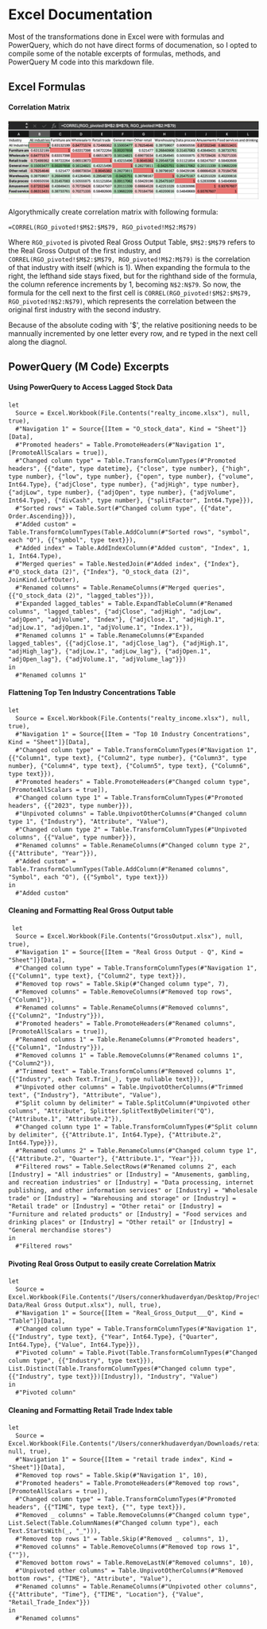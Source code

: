 # Excel Documentation
Most of the transformations done in Excel were with formulas and PowerQuery, which do not have direct forms of documenation, so I opted to compile some of the notable excerpts of formulas, methods, and PowerQuery M code into this markdown file. 

## Excel Formulas 

#### Correlation Matrix
![excel_corr](images/corr_excel.png)

Algorythmically create correlation matrix with following formula:
```
=CORREL(RGO_pivoted!$M$2:$M$79, RGO_pivoted!M$2:M$79)
```
Where `RGO_pivoted` is pivoted Real Gross Output Table, `$M$2:$M$79` refers to the Real Gross Output of the first industry, and `CORREL(RGO_pivoted!$M$2:$M$79, RGO_pivoted!M$2:M$79)` is the correlation of that industry with itself (which is 1). When expanding the formula to the right, the lefthand side stays fixed, but for the righthand side of the formula, the column reference increments by 1, becoming `N$2:N$79`. So now, the formula for the cell next to the first cell is `CORREL(RGO_pivoted!$M$2:$M$79, RGO_pivoted!N$2:N$79)`, which represents the correlation between the original first industry with the second industry. 

Because of the absolute coding with '$', the relative positioning needs to be mannually incremented by one letter every row, and re typed in the next cell along the diagnol. 


## PowerQuery (M Code) Excerpts

#### Using PowerQuery to Access Lagged Stock Data
```
let
  Source = Excel.Workbook(File.Contents("realty_income.xlsx"), null, true),
  #"Navigation 1" = Source{[Item = "O_stock_data", Kind = "Sheet"]}[Data],
  #"Promoted headers" = Table.PromoteHeaders(#"Navigation 1", [PromoteAllScalars = true]),
  #"Changed column type" = Table.TransformColumnTypes(#"Promoted headers", {{"date", type datetime}, {"close", type number}, {"high", type number}, {"low", type number}, {"open", type number}, {"volume", Int64.Type}, {"adjClose", type number}, {"adjHigh", type number}, {"adjLow", type number}, {"adjOpen", type number}, {"adjVolume", Int64.Type}, {"divCash", type number}, {"splitFactor", Int64.Type}}),
  #"Sorted rows" = Table.Sort(#"Changed column type", {{"date", Order.Ascending}}),
  #"Added custom" = Table.TransformColumnTypes(Table.AddColumn(#"Sorted rows", "symbol", each "O"), {{"symbol", type text}}),
  #"Added index" = Table.AddIndexColumn(#"Added custom", "Index", 1, 1, Int64.Type),
  #"Merged queries" = Table.NestedJoin(#"Added index", {"Index"}, #"O_stock_data (2)", {"Index"}, "O_stock_data (2)", JoinKind.LeftOuter),
  #"Renamed columns" = Table.RenameColumns(#"Merged queries", {{"O_stock_data (2)", "lagged_tables"}}),
  #"Expanded lagged_tables" = Table.ExpandTableColumn(#"Renamed columns", "lagged_tables", {"adjClose", "adjHigh", "adjLow", "adjOpen", "adjVolume", "Index"}, {"adjClose.1", "adjHigh.1", "adjLow.1", "adjOpen.1", "adjVolume.1", "Index.1"}),
  #"Renamed columns 1" = Table.RenameColumns(#"Expanded lagged_tables", {{"adjClose.1", "adjClose_lag"}, {"adjHigh.1", "adjHigh_lag"}, {"adjLow.1", "adjLow_lag"}, {"adjOpen.1", "adjOpen_lag"}, {"adjVolume.1", "adjVolume_lag"}})
in
  #"Renamed columns 1"
```
#### Flattening Top Ten Industry Concentrations Table 
```
let
  Source = Excel.Workbook(File.Contents("realty_income.xlsx"), null, true),
  #"Navigation 1" = Source{[Item = "Top 10 Industry Concentrations", Kind = "Sheet"]}[Data],
  #"Changed column type" = Table.TransformColumnTypes(#"Navigation 1", {{"Column1", type text}, {"Column2", type number}, {"Column3", type number}, {"Column4", type text}, {"Column5", type text}, {"Column6", type text}}),
  #"Promoted headers" = Table.PromoteHeaders(#"Changed column type", [PromoteAllScalars = true]),
  #"Changed column type 1" = Table.TransformColumnTypes(#"Promoted headers", {{"2023", type number}}),
  #"Unpivoted columns" = Table.UnpivotOtherColumns(#"Changed column type 1", {"Industry"}, "Attribute", "Value"),
  #"Changed column type 2" = Table.TransformColumnTypes(#"Unpivoted columns", {{"Value", type number}}),
  #"Renamed columns" = Table.RenameColumns(#"Changed column type 2", {{"Attribute", "Year"}}),
  #"Added custom" = Table.TransformColumnTypes(Table.AddColumn(#"Renamed columns", "Symbol", each "O"), {{"Symbol", type text}})
in
  #"Added custom"
```

#### Cleaning and Formatting Real Gross Output table 
```
 let
  Source = Excel.Workbook(File.Contents("GrossOutput.xlsx"), null, true),
  #"Navigation 1" = Source{[Item = "Real Gross Output - Q", Kind = "Sheet"]}[Data],
  #"Changed column type" = Table.TransformColumnTypes(#"Navigation 1", {{"Column1", type text}, {"Column2", type text}}),
  #"Removed top rows" = Table.Skip(#"Changed column type", 7),
  #"Removed columns" = Table.RemoveColumns(#"Removed top rows", {"Column1"}),
  #"Renamed columns" = Table.RenameColumns(#"Removed columns", {{"Column2", "Industry"}}),
  #"Promoted headers" = Table.PromoteHeaders(#"Renamed columns", [PromoteAllScalars = true]),
  #"Renamed columns 1" = Table.RenameColumns(#"Promoted headers", {{"Column1", "Industry"}}),
  #"Removed columns 1" = Table.RemoveColumns(#"Renamed columns 1", {"Column2"}),
  #"Trimmed text" = Table.TransformColumns(#"Removed columns 1", {{"Industry", each Text.Trim(_), type nullable text}}),
  #"Unpivoted other columns" = Table.UnpivotOtherColumns(#"Trimmed text", {"Industry"}, "Attribute", "Value"),
  #"Split column by delimiter" = Table.SplitColumn(#"Unpivoted other columns", "Attribute", Splitter.SplitTextByDelimiter("Q"), {"Attribute.1", "Attribute.2"}),
  #"Changed column type 1" = Table.TransformColumnTypes(#"Split column by delimiter", {{"Attribute.1", Int64.Type}, {"Attribute.2", Int64.Type}}),
  #"Renamed columns 2" = Table.RenameColumns(#"Changed column type 1", {{"Attribute.2", "Quarter"}, {"Attribute.1", "Year"}}),
  #"Filtered rows" = Table.SelectRows(#"Renamed columns 2", each [Industry] = "All industries" or [Industry] = "Amusements, gambling, and recreation industries" or [Industry] = "Data processing, internet publishing, and other information services" or [Industry] = "Wholesale trade" or [Industry] = "Warehousing and storage" or [Industry] = "Retail trade" or [Industry] = "Other retai" or [Industry] = "Furniture and related products" or [Industry] = "Food services and drinking places" or [Industry] = "Other retail" or [Industry] = "General merchandise stores")
in
  #"Filtered rows"
```

#### Pivoting Real Gross Output to easily create Correlation Matrix
```
let
  Source = Excel.Workbook(File.Contents("/Users/connerkhudaverdyan/Desktop/Projects/REALTY_AIRFLOW/Other Data/Real Gross Output.xlsx"), null, true),
  #"Navigation 1" = Source{[Item = "Real_Gross_Output___Q", Kind = "Table"]}[Data],
  #"Changed column type" = Table.TransformColumnTypes(#"Navigation 1", {{"Industry", type text}, {"Year", Int64.Type}, {"Quarter", Int64.Type}, {"Value", Int64.Type}}),
  #"Pivoted column" = Table.Pivot(Table.TransformColumnTypes(#"Changed column type", {{"Industry", type text}}), List.Distinct(Table.TransformColumnTypes(#"Changed column type", {{"Industry", type text}})[Industry]), "Industry", "Value")
in
  #"Pivoted column"
```

#### Cleaning and Formatting Retail Trade Index table
```
let
  Source = Excel.Workbook(File.Contents("/Users/connerkhudaverdyan/Downloads/retail_trade_index.xlsx"), null, true),
  #"Navigation 1" = Source{[Item = "retail trade index", Kind = "Sheet"]}[Data],
  #"Removed top rows" = Table.Skip(#"Navigation 1", 10),
  #"Promoted headers" = Table.PromoteHeaders(#"Removed top rows", [PromoteAllScalars = true]),
  #"Changed column type" = Table.TransformColumnTypes(#"Promoted headers", {{"TIME", type text}, {"", type text}}),
  #"Removed _ columns" = Table.RemoveColumns(#"Changed column type", List.Select(Table.ColumnNames(#"Changed column type"), each Text.StartsWith(_, "_"))),
  #"Removed top rows 1" = Table.Skip(#"Removed _ columns", 1),
  #"Removed columns" = Table.RemoveColumns(#"Removed top rows 1", {""}),
  #"Removed bottom rows" = Table.RemoveLastN(#"Removed columns", 10),
  #"Unpivoted other columns" = Table.UnpivotOtherColumns(#"Removed bottom rows", {"TIME"}, "Attribute", "Value"),
  #"Renamed columns" = Table.RenameColumns(#"Unpivoted other columns", {{"Attribute", "Time"}, {"TIME", "Location"}, {"Value", "Retail_Trade_Index"}})
in
  #"Renamed columns"
```

